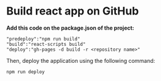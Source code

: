 # Build react app on GitHub 

**Add this code on the package.json of the project:**

```
"predeploy":"npm run build"
"build":"react-scripts build"
"deploy":"gh-pages -d build -r <repository name>"
```
Then, deploy the application using the following command:
```
npm run deploy
```
